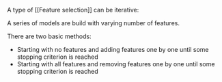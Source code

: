 A type of [[Feature selection]] can be iterative:

A series of models are build with varying number of features.

There are two basic methods:
- Starting with no features and adding features one by one until some stopping criterion is reached
- Starting with all features and removing features one by one until some stopping criterion is reached
